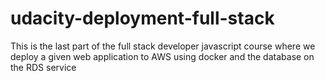 # udacity-deployment-full-stack
This is the last part of the full stack developer javascript course where we deploy a given web application to AWS using docker and the database on the RDS service
